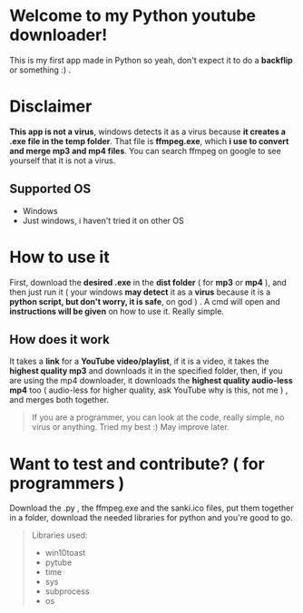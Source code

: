 
# Welcome to my Python youtube downloader!
This is my first app made in Python so yeah, don't expect it to do a **backflip** or something :) .

# Disclaimer
**This app is not a virus**, windows detects it as a virus because **it creates a .exe file in the temp folder**. That file is **ffmpeg.exe**, which **i use to convert and merge mp3 and mp4 files**. You can search ffmpeg on google to see yourself that it is not a virus. 

## Supported OS
- Windows
- Just windows, i haven't tried it on other OS

# How to use it

First, download the **desired .exe** in the **dist folder** ( for **mp3** or **mp4** ), and then just run it ( your windows **may detect** it as a **virus** because it is a **python script, but don't worry, it is safe**, on god ) . A cmd will open and **instructions will be given** on how to use it. Really simple.

## How does it work

It takes a **link** for a **YouTube video/playlist**, if it is a video, it takes the **highest quality mp3** and downloads it in the specified folder, then, if you are using the mp4 downloader, it downloads the **highest quality audio-less mp4** too ( audio-less for higher quality, ask YouTube why is this, not me ) , and merges both together.

>If you are a programmer, you can look at the code, really simple, no virus or anything. Tried my best :)
>May improve later.

# Want to test and contribute? ( for programmers )
Download the .py , the ffmpeg.exe and the sanki.ico files, put them together in a folder, download the needed libraries for python and you're good to go.
> Libraries used:
> - win10toast
> - pytube
> - time
> - sys
> - subprocess
> - os
